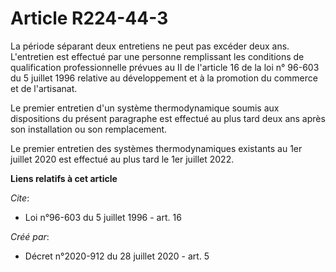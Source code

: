 # Article R224-44-3

La période séparant deux entretiens ne peut pas excéder deux ans. L'entretien est effectué par une personne remplissant les
conditions de qualification professionnelle prévues au II de l'article 16 de la loi n° 96-603 du 5 juillet 1996 relative au
développement et à la promotion du commerce et de l'artisanat.

Le premier entretien d'un système thermodynamique soumis aux dispositions du présent paragraphe est effectué au plus tard
deux ans après son installation ou son remplacement.

Le premier entretien des systèmes thermodynamiques existants au 1er juillet 2020 est effectué au plus tard le 1er juillet
2022.

**Liens relatifs à cet article**

_Cite_:

  - Loi n°96-603 du 5 juillet 1996 - art. 16

_Créé par_:

  - Décret n°2020-912 du 28 juillet 2020 - art. 5
